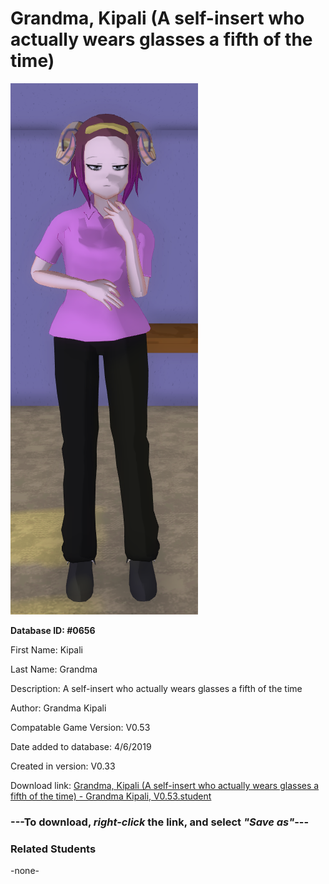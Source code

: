 # Grandma, Kipali (A self-insert who actually wears glasses a fifth of the time)

<img src="../../Files/Images/Grandma, Kipali (A self-insert who actually wears glasses a fifth of the time).png" title="Grandma, Kipali (A self-insert who actually wears glasses a fifth of the time) - Grandma Kipali, V0.53">

**Database ID: #0656**

First Name: Kipali

Last Name: Grandma

Description: A self-insert who actually wears glasses a fifth of the time

Author: Grandma Kipali

Compatable Game Version: V0.53

Date added to database: 4/6/2019

Created in version: V0.33

Download link: <a href="https://raw.githubusercontent.com/Arbiter1223/Daigaku-Gurashi-Custom-Students/master/Files/Student%20Files/Grandma%2C%20Kipali%20(A%20self-insert%20who%20actually%20wears%20glasses%20a%20fifth%20of%20the%20time)%20-%20Grandma%20Kipali%2C%20V0.53.student">Grandma, Kipali (A self-insert who actually wears glasses a fifth of the time) - Grandma Kipali, V0.53.student</a>

### ---**To download, _right-click_ the link, and select _"Save as"_**---

### Related Students

-none-
